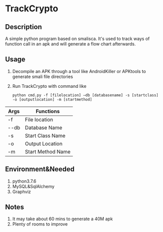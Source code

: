 # TrackCrypto

## Description

  A simple python program based on smalisca. It's used to track ways of function call in an apk and will generate a flow chart afterwards.

## Usage

1. Decompile an APK through a tool like AndroidKiller or APKtools to generate smali file directories

2. Run TrackCrypto with command like

   ```shell
   python cmd.py -f [filelocation] –db [databasename] -s [startclass] -o [outputlocation] -m [startmethod]
   ```

| Args | Functions          |
| ---- | ------------------ |
| -f   | File  location     |
| --db | Database  Name     |
| -s   | Start  Class Name  |
| -o   | Output  Location   |
| -m   | Start  Method Name |

## Environment&Needed 

1. python3.7.6
2. MySQL&SqlAlchemy
3. Graphviz

## Notes

1. It may take about 60 mins to generate a 40M apk
2. Plenty of rooms to improve
